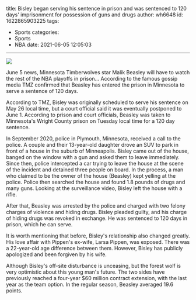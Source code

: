 title: Bisley began serving his sentence in prison and was sentenced to 120 days' imprisonment for possession of guns and drugs
author: wh6648
id: 1622865903225
tags: 
- Sports
categories: 
- Sports
- NBA
date: 2021-06-05 12:05:03
---
![](https://p0.itc.cn/q_70/images01/20210605/ab01e5775612432db58630dedda608d8.jpeg)


June 5 news, Minnesota Timberwolves star Malik Beasley will have to watch the rest of the NBA playoffs in prison... According to the famous gossip media TMZ confirmed that Beasley has entered the prison in Minnesota to serve a sentence of 120 days.

According to TMZ, Bisley was originally scheduled to serve his sentence on May 26 local time, but a court official said it was eventually postponed to June 1. According to prison and court officials, Beasley was taken to Minnesota's Wright County prison on Tuesday local time for a 120 day sentence.

In September 2020, police in Plymouth, Minnesota, received a call to the police. A couple and their 13-year-old daughter drove an SUV to park in front of a house in the suburb of Minneapolis. Bisley came out of the house, banged on the window with a gun and asked them to leave immediately. Since then, police intercepted a car trying to leave the house at the scene of the incident and detained three people on board. In the process, a man who claimed to be the owner of the house (Beasley) kept yelling at the police. Police then searched the house and found 1.8 pounds of drugs and many guns. Looking at the surveillance video, Bisley left the house with a rifle.

After that, Beasley was arrested by the police and charged with two felony charges of violence and hiding drugs. Bisley pleaded guilty, and his charge of hiding drugs was revoked in exchange. He was sentenced to 120 days in prison, which he can serve.

It is worth mentioning that before, Bisley's relationship also changed greatly. His love affair with Pippen's ex-wife, Larsa Pippen, was exposed. There was a 22-year-old age difference between them. However, Bisley has publicly apologized and been forgiven by his wife.

Although Bisley's off-site disturbance is unceasing, but the forest wolf is very optimistic about this young man's future. The two sides have previously reached a four-year $60 million contract extension, with the last year as the team option. In the regular season, Beasley averaged 19.6 points.

